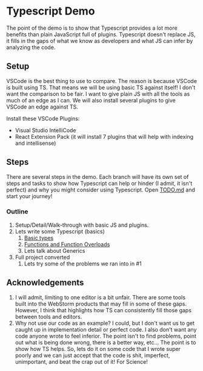 # Typescript Demo

The point of the demo is to show that Typescript provides a lot more benefits than plain JavaScript full of plugins. Typescript doesn't replace JS, it fills in the gaps of what we know as developers and what JS can infer by analyzing the code.

## Setup

VSCode is the best thing to use to compare. The reason is because VSCode is built using TS. That means we will be using basic TS against itself! I don't want the comparison to be fair. I want to give plain JS with all the tools as much of an edge as I can. We will also install several plugins to give VSCode an edge against TS.

Install these VSCode Plugins:
- Visual Studio IntelliCode
- React Extension Pack (it will install 7 plugins that will help with indexing and intellisense)

## Steps

There are several steps in the demo. Each branch will have its own set of steps and tasks to show how Typescript can help or hinder (I admit, it isn't perfect) and why you might consider using Typescript. Open [TODO.md](TODO.md) and start your journey!

### Outline

1. Setup/Detail/Walk-through with basic JS and plugins. 
2. Lets write some Typescript (basics)
   1. [Basic types](https://www.typescriptlang.org/docs/handbook/basic-types.html)
   2. [Functions and Function Overloads](https://www.typescriptlang.org/docs/handbook/functions.html#overloads)
   3. Lets talk about Generics
3. Full project converted
   1. Lets try some of the problems we ran into in #1

## Acknowledgements

1. I will admit, limiting to one editor is a bit unfair. There are some tools built into the WebStorm products that may fill in some of these gaps. However, I think that highlights how TS can consistently fill those gaps between tools and editors. 
2. Why not use our code as an example? I could, but I don't want us to get caught up in implementation detail or perfect code. I also don't want any code anyone wrote to feel inferior. The point isn't to find problems, point out what is being done wrong, there is a better way, etc... The point is to show how TS helps. So, lets do it on some code that I wrote super poorly and we can just accept that the code is shit, imperfect, unimportant, and beat the crap out of it! For Science!